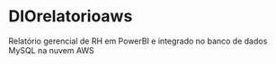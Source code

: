 # DIOrelatorioaws
Relatório gerencial de RH em PowerBI e integrado no banco de dados MySQL na nuvem AWS
